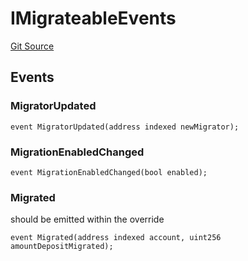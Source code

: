 # IMigrateableEvents
[Git Source](https://github.com/Alexintosh/auxo-governance/blob/bcf5f08a7131cdcb04a94e985ffb6537e6b575d7/src/modules/governance/Migrator.sol)


## Events
### MigratorUpdated

```solidity
event MigratorUpdated(address indexed newMigrator);
```

### MigrationEnabledChanged

```solidity
event MigrationEnabledChanged(bool enabled);
```

### Migrated
should be emitted within the override


```solidity
event Migrated(address indexed account, uint256 amountDepositMigrated);
```

